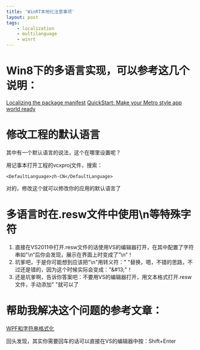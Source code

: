 ```yaml
---
title: 'WinRT本地化注意事项'
layout: post
tags:
    - localization
    - multilanguage
    - winrt
---
```


# Win8下的多语言实现，可以参考这几个说明：
[Localizing the package manifest](http://msdn.microsoft.com/en-us/library/windows/apps/hh454044(v=vs.110).aspx)
[QuickStart: Make your Metro style app world ready](http://msdn.microsoft.com/zh-cn/library/windows/apps/xaml/hh771181.aspx)


# 修改工程的默认语言
其中有一个默认语言的说法，这个在哪里设置呢？  

用记事本打开工程的vcxproj文件，搜索：  

```
<DefaultLanguage>zh-CN</DefaultLanguage>
```

对的，修改这个就可以修改你的应用的默认语言了

# 多语言时在.resw文件中使用\n等特殊字符
1. 直接在VS2011中打开.resw文件的话使用VS的编辑器打开，在其中配置了字符串如"\n“后你会发现，展示在界面上时变成了”\\n“！
2. 坑爹吧，于是你可能想到应该把"\n"用转义符："&#13;"替换，嗯，不错的思路，不过还是错的，因为这个时候实际会变成："&amp;#13;"！
3. 还是坑爹啊，告诉你答案吧：不要用VS的编辑器打开，用文本格式打开.resw文件，手动添加"&#13;"就可以了

# 帮助我解决这个问题的参考文章：  

[WPF和字符串格式化](http://www.zhcnco.info/index.php?db=so&id=115431)

回头发现，其实你需要回车的话可以直接在VS的编辑器中按：Shift+Enter